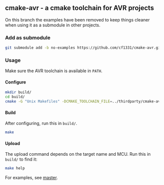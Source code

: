 ## cmake-avr - a cmake toolchain for AVR projects

On this branch the examples have been removed to keep things cleaner when using it as a submodule in other projects.

### Add as submodule

```bash
git submodule add -b no-examples https://github.com/cf1331/cmake-avr.git thirdparty/cmake-avr
```

### Usage

Make sure the AVR toolchain is available in `PATH`.

#### Configure

```bash
mkdir build/
cd build/
cmake -G "Unix Makefiles" -DCMAKE_TOOLCHAIN_FILE=../thirdparty/cmake-avr/generic-gcc-avr.cmake ../
```

#### Build

After configuring, run this in `build/`.

```bash
make
```

#### Upload

The upload command depends on the target name and MCU. Run this in `build/` to find it:

```bash
make help
```


For examples, see [master](https://github.com/cf1331/cmake-avr/tree/master).
